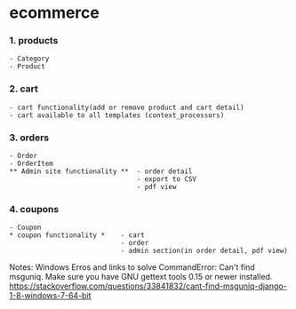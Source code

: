 # ecommerce


### 1.  products
    - Category
    - Product

### 2.  cart
    - cart functionality(add or remove product and cart detail)
    - cart available to all templates (context_processors)
  
### 3.  orders
    - Order
    - OrderItem
    ** Admin site functionality **  - order detail
                                    - export to CSV
                                    - pdf view

### 4.  coupons
    - Coupon
    * coupon functionality *    - cart
                                - order
                                - admin section(in order detail, pdf view)








Notes:
Windows Erros and links to solve 
    CommandError: Can't find msguniq. Make sure you have GNU gettext tools 0.15 or newer installed.
    https://stackoverflow.com/questions/33841832/cant-find-msguniq-django-1-8-windows-7-64-bit